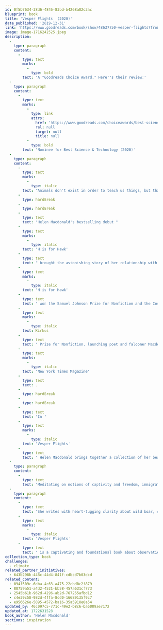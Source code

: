 ```yaml
---
id: 0f5b7634-38d6-4846-83bd-b4268a82c3ac
blueprint: book
title: 'Vesper Flights  (2020)'
date_published: '2019-12-31'
link: 'https://www.goodreads.com/book/show/48637750-vesper-flights?from_search=true&from_srp=true&qid=e9eOn5bsVd&rank=1'
image: image-1716242525.jpeg
description:
  -
    type: paragraph
    content:
      -
        type: text
        marks:
          -
            type: bold
        text: 'A "Goodreads Choice Award." Here''s their review:'
  -
    type: paragraph
    content:
      -
        type: text
        marks:
          -
            type: link
            attrs:
              href: 'https://www.goodreads.com/choiceawards/best-science-technology-books-2020'
              rel: null
              target: null
              title: null
          -
            type: bold
        text: 'Nominee for Best Science & Technology (2020)'
  -
    type: paragraph
    content:
      -
        type: text
        marks:
          -
            type: italic
        text: "Animals don't exist in order to teach us things, but that is what they have always done, and most of what they teach us is what we think we know about ourselves."
      -
        type: hardBreak
      -
        type: hardBreak
      -
        type: text
        text: "Helen Macdonald's bestselling debut "
      -
        type: text
        marks:
          -
            type: italic
        text: 'H is for Hawk'
      -
        type: text
        text: " brought the astonishing story of her relationship with goshawk Mabel to global critical acclaim and announced Macdonald as one of this century's most important and insightful nature writers. "
      -
        type: text
        marks:
          -
            type: italic
        text: 'H is for Hawk'
      -
        type: text
        text: ' won the Samuel Johnson Prize for Nonfiction and the Costa Book Award, and was a finalist for the National Book Critics Circle Award and the '
      -
        type: text
        marks:
          -
            type: italic
        text: Kirkus
      -
        type: text
        text: ' Prize for Nonfiction, launching poet and falconer Macdonald as our preeminent nature essayist, with a semi-regular column in the '
      -
        type: text
        marks:
          -
            type: italic
        text: 'New York Times Magazine'
      -
        type: text
        text: .
      -
        type: hardBreak
      -
        type: hardBreak
      -
        type: text
        text: 'In '
      -
        type: text
        marks:
          -
            type: italic
        text: 'Vesper Flights'
      -
        type: text
        text: ' Helen Macdonald brings together a collection of her best loved essays, along with new pieces on topics ranging from nostalgia for a vanishing countryside to the tribulations of farming ostriches to her own private vespers while trying to fall asleep. '
  -
    type: paragraph
    content:
      -
        type: text
        text: "Meditating on notions of captivity and freedom, immigration and flight, Helen invites us into her most intimate experiences: observing songbirds from the Empire State Building as they migrate through the Tribute of Light, watching tens of thousands of cranes in Hungary, seeking the last golden orioles in Suffolk's poplar forests. "
  -
    type: paragraph
    content:
      -
        type: text
        text: "She writes with heart-tugging clarity about wild boar, swifts, mushroom hunting, migraines, the strangeness of birds' nests, and the unexpected guidance and comfort we find when watching wildlife. By one of this century's most important and insightful nature writers, "
      -
        type: text
        marks:
          -
            type: italic
        text: 'Vesper Flights'
      -
        type: text
        text: ' is a captivating and foundational book about observation, fascination, time, memory, love and loss and how we make sense of the world around us.'
collection_type: book
challenges:
  - climate
related_partner_initiatives:
  - 643b298b-448c-44d4-841f-cdbcd7b03dcd
related_content:
  - 094f509c-6dba-4c63-a475-22cbd0c2f879
  - 88759a51-a4d2-4521-bb58-457a631cf773
  - 2545b61b-962d-4296-ab2d-767255afbd12
  - c4e39c58-982d-4ffa-8cd0-16689135f9c7
  - e956626e-5095-4572-ba16-35a5918e8a54
updated_by: 46c097c5-771c-49e2-b8c6-ba6009ae7172
updated_at: 1722631528
book_author: 'Helen Macdonald'
sections: inspiration
---
```

